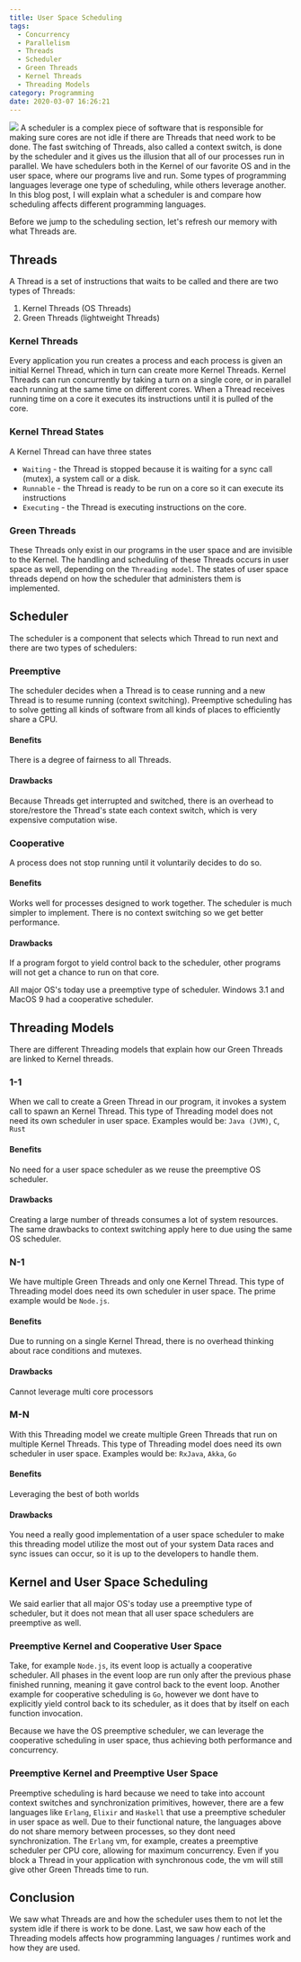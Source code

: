 ```yaml
---
title: User Space Scheduling
tags:
  - Concurrency
  - Parallelism
  - Threads
  - Scheduler
  - Green Threads
  - Kernel Threads
  - Threading Models
category: Programming
date: 2020-03-07 16:26:21
---
```



![](./concurrency.jpg)
A scheduler is a complex piece of software that is responsible for making sure cores are not idle if there are Threads that need work to be done.
The fast switching of Threads, also called a context switch, is done by the scheduler and it gives us the illusion that all of our processes run in parallel.
We have schedulers both in the Kernel of our favorite OS and in the user space, where our programs live and run.
Some types of programming languages leverage one type of scheduling, while others leverage another.
In this blog post, I will explain what a scheduler is and compare how scheduling affects different programming languages.

Before we jump to the scheduling section, let's refresh our memory with what Threads are.

## Threads
A Thread is a set of instructions that waits to be called and there are two types of Threads:
  1. Kernel Threads (OS Threads)
  2. Green Threads (lightweight Threads)

### Kernel Threads
Every application you run creates a process and each process is given an initial Kernel Thread, which in turn can create more Kernel Threads.
Kernel Threads can run concurrently by taking a turn on a single core, or in parallel each running at the same time on different cores.
When a Thread receives running time on a core it executes its instructions until it is pulled of the core.

### Kernel Thread States
A Kernel Thread can have three states

  - `Waiting` - the Thread is stopped because it is waiting for a sync call (mutex), a system call or a disk.
  - `Runnable` - the Thread is ready to be run on a core so it can execute its instructions
  - `Executing` - the Thread is executing instructions on the core.


### Green Threads
These Threads only exist in our programs in the user space and are invisible to the Kernel. 
The handling and scheduling of these Threads occurs in user space as well, depending on the `Threading model`.
The states of user space threads depend on how the scheduler that administers them is implemented.

## Scheduler
The scheduler is a component that selects which Thread to run next and there are two types of schedulers:

### Preemptive
The scheduler decides when a Thread is to cease running and a new Thread is to resume running (context switching).
Preemptive scheduling has to solve getting all kinds of software from all kinds of places to efficiently share a CPU.
#### Benefits
There is a degree of fairness to all Threads.
#### Drawbacks
Because Threads get interrupted and switched, there is an overhead to store/restore the Thread's state each context switch, which is very expensive computation wise.

### Cooperative
A process does not stop running until it voluntarily decides to do so. 

#### Benefits
Works well for processes designed to work together.
The scheduler is much simpler to implement.
There is no context switching so we get better performance.
#### Drawbacks
If a program forgot to yield control back to the scheduler, other programs will not get a chance to run on that core.

All major OS's today use a preemptive type of scheduler.
Windows 3.1 and MacOS 9 had a cooperative scheduler.

## Threading Models
There are different Threading models that explain how our Green Threads are linked to Kernel threads.

### 1-1
When we call to create a Green Thread in our program, it invokes a system call to spawn an Kernel Thread.
This type of Threading model does not need its own scheduler in user space.
Examples would be: `Java (JVM)`, `C`, `Rust`

#### Benefits
No need for a user space scheduler as we reuse the preemptive OS scheduler.

#### Drawbacks
Creating a large number of threads consumes a lot of system resources.
The same drawbacks to context switching apply here to due using the same OS scheduler.

### N-1
We have multiple Green Threads and only one Kernel Thread.
This type of Threading model does need its own scheduler in user space.
The prime example would be `Node.js`.

#### Benefits
Due to running on a single Kernel Thread, there is no overhead thinking about race conditions and mutexes.

#### Drawbacks
Cannot leverage multi core processors

### M-N
With this Threading model we create multiple Green Threads that run on multiple Kernel Threads.
This type of Threading model does need its own scheduler in user space.
Examples would be: `RxJava`, `Akka`, `Go`

#### Benefits
Leveraging the best of both worlds

#### Drawbacks
You need a really good implementation of a user space scheduler to make this threading model utilize the most out of your system
Data races and sync issues can occur, so it is up to the developers to handle them.

## Kernel and User Space Scheduling
We said earlier that all major OS's today use a preemptive type of scheduler, but it does not mean that all user space schedulers are preemptive as well.

### Preemptive Kernel and Cooperative User Space
Take, for example `Node.js`, its event loop is actually a cooperative scheduler. 
All phases in the event loop are run only after the previous phase finished running, meaning it gave control back to the event loop.
Another example for cooperative scheduling is `Go`, however we dont have to explicitly yield control back to its scheduler, as it does that by itself on each function invocation.

Because we have the OS preemptive scheduler, we can leverage the cooperative scheduling in user space, thus achieving both performance and concurrency.

### Preemptive Kernel and Preemptive User Space
Preemptive scheduling is hard because we need to take into account context switches and synchronization primitives, however, there are a few languages like `Erlang`, `Elixir` and `Haskell` that use a preemptive scheduler in user space as well.
Due to their functional nature, the languages above do not share memory between processes, so they dont need synchronization.
The `Erlang` vm, for example, creates a preemptive scheduler per CPU core, allowing for maximum concurrency.
Even if you block a Thread in your application with synchronous code, the vm will still give other Green Threads time to run.

## Conclusion
We saw what Threads are and how the scheduler uses them to not let the system idle if there is work to be done. Last, we saw how each of the Threading models affects how programming languages / runtimes work and how they are used.